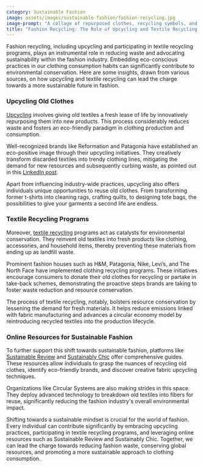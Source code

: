 ```yaml
---
category: Sustainable Fashion
image: assets/images/sustainable-fashion/fashion-recycling.jpg
image-prompt: "A collage of repurposed clothes, recycling symbols, and notable sustainable fashion brand logos."
title: "Fashion Recycling: The Role of Upcycling and Textile Recycling in Sustainable Fashion"
---
```


Fashion recycling, including upcycling and participating in textile recycling programs, plays an instrumental role in reducing waste and advocating sustainability within the fashion industry. Embedding eco-conscious practices in our clothing consumption habits can significantly contribute to environmental conservation. Here are some insights, drawn from various sources, on how upcycling and textile recycling can lead the charge towards a more sustainable future in fashion.

### Upcycling Old Clothes

[Upcycling](https://fashionandtextiles.springeropen.com/articles/10.1186/s40691-021-00262-9) involves giving old textiles a fresh lease of life by innovatively repurposing them into new products. This process considerably reduces waste and fosters an eco-friendly paradigm in clothing production and consumption. 

Well-recognized brands like Reformation and Patagonia have established an eco-positive image through their upcycling initiatives. They creatively transform discarded textiles into trendy clothing lines, mitigating the demand for new resources and subsequently curbing waste, as pointed out in this [LinkedIn post](https://www.linkedin.com/pulse/circular-fashion-embracing-sustainability-through-recycling-dutt).

Apart from influencing industry-wide practices, upcycling also offers individuals unique opportunities to reuse old clothes. From transforming former t-shirts into cleaning rags, crafting quilts, to designing tote bags, the possibilities to give your garments a second life are endless.

### Textile Recycling Programs

Moreover, [textile recycling](https://sustainablereview.com/guide-to-recycling-old-clothes-brands-and-methods-for-textile-recycling/) programs act as catalysts for environmental conservation. They reinvent old textiles into fresh products like clothing, accessories, and household items, thereby preventing these materials from ending up as landfill waste. 

Prominent fashion houses such as H&M, Patagonia, Nike, Levi’s, and The North Face have implemented clothing recycling programs. These initiatives encourage consumers to donate their old clothes for recycling or partake in take-back schemes, demonstrating the proactive steps brands are taking to foster waste reduction and resource conservation.

The process of textile recycling, notably, bolsters resource conservation by lessening the demand for fresh materials. It helps reduce emissions linked with fabric manufacturing and advances a circular economy model by reintroducing recycled textiles into the production lifecycle.

### Online Resources for Sustainable Fashion

To further support this shift towards sustainable fashion, platforms like [Sustainable Review](https://sustainablereview.com/guide-to-recycling-old-clothes-brands-and-methods-for-textile-recycling/) and [Sustainably Chic](https://www.sustainably-chic.com/blog/clothing-waste-how-to-recycle-clothing) offer comprehensive guides. These resources allow individuals to grasp the nuances of recycling old clothes, identify eco-friendly brands, and discover creative fabric upcycling techniques.

Organizations like Circular Systems are also making strides in this space. They deploy advanced technology to breakdown old textiles into fibers for reuse, significantly reducing the fashion industry's overall environmental impact.

Shifting towards a sustainable mindset is crucial for the world of fashion. Every individual can contribute significantly by embracing upcycling practices, participating in textile recycling programs, and leveraging online resources such as Sustainable Review and Sustainably Chic. Together, we can lead the charge towards reducing fashion waste, conserving global resources, and promoting a more sustainable approach to clothing consumption.
